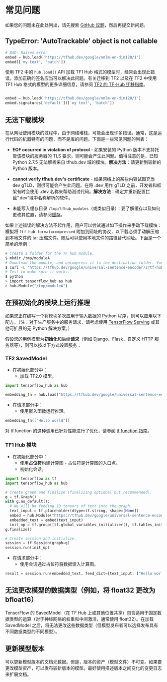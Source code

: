<!--* freshness: { owner: 'maringeo' reviewed: '2022-04-08' review_interval: '6 months' } *-->

# 常见问题

如果您的问题未在此处列出，请先搜索 [GitHub 议题](https://github.com/tensorflow/hub/issues)，然后再提交新问题。

## TypeError: 'AutoTrackable' object is not callable

```python
# BAD: Raises error
embed = hub.load('https://tfhub.dev/google/nnlm-en-dim128/1')
embed(['my text', 'batch'])
```

使用 TF2 中的 `hub.load()` API 加载 TF1 Hub 格式的模型时，经常会出现此错误。添加正确的签名应当可以解决此问题。有关迁移到 TF2 以及在 TF2 中使用 TF1 Hub 格式的模型的更多详细信息，请参阅 [TF2 的 TF-Hub 迁移指南](migration_tf2.md)。

```python

embed = hub.load('https://tfhub.dev/google/nnlm-en-dim128/1')
embed.signatures['default'](['my text', 'batch'])
```

## 无法下载模块

在从网址使用模块的过程中，由于网络堆栈，可能会出现许多错误。通常，这是运行代码的机器特有的问题，而不是库的问题。下面是一些常见问题的列表：

- **EOF occurred in violation of protocol** - 如果安装的 Python 版本不支持托管该模块的服务器的 TLS 要求，则可能会产生此问题。值得注意的是，已知 Python 2.7.5 无法解析来自 tfhub.dev 域的模块。**解决方法**：请更新到较新的 Python 版本。

- **cannot verify tfhub.dev's certificate** - 如果网络上的某些内容试图充当 dev gTLD，则很可能会产生此问题。在将 .dev 用作 gTLD 之前，开发者和框架有时会使用 .dev 名称来帮助测试代码。**解决方法**：确定并重新配置拦截“.dev”域中名称解析的软件。

- 未能写入缓存目录 `/tmp/tfhub_modules`（或类似目录）：要了解缓存以及如何更改其位置，请参阅[缓存](caching.md)。

如果上述错误的解决方法不起作用，用户可以尝试通过如下操作来手动下载模块：模拟将 `?tf-hub-format=compressed` 附加到网址的协议，以下载必须手动解压缩到本地文件的 tar 压缩文件。随后可以使用本地文件的路径替代网址。下面是一个简单的示例：

```bash
# Create a folder for the TF hub module.
$ mkdir /tmp/moduleA
# Download the module, and uncompress it to the destination folder. You might want to do this manually.
$ curl -L "https://tfhub.dev/google/universal-sentence-encoder/2?tf-hub-format=compressed" | tar -zxvC /tmp/moduleA
# Test to make sure it works.
$ python
> import tensorflow_hub as hub
> hub.Module("/tmp/moduleA")
```

## 在预初始化的模块上运行推理

如果您正在编写一个将模块多次应用于输入数据的 Python 程序，则可以应用以下配方。（注：对于生产服务中的服务请求，请考虑使用 [TensorFlow Serving](https://www.tensorflow.org/tfx/guide/serving) 或其他可扩展的无 Python 解决方案。）

假设您的用例模型为**初始化**和后续**请求**（例如 Django、Flask、自定义 HTTP 服务器等），则可以按以下方式设置服务：

### TF2 SavedModel

- 在初始化部分中：
    - 加载 TF2.0 模型。

```python
import tensorflow_hub as hub

embedding_fn = hub.load("https://tfhub.dev/google/universal-sentence-encoder/4")
```

- 在请求部分中：
    - 使用嵌入函数运行推理。

```python
embedding_fn(["Hello world"])
```

对 tf.function 的这种调用已针对性能进行了优化，请参阅 [tf.function 指南](https://www.tensorflow.org/guide/function)。

### TF1 Hub 模块

- 在初始化部分中：
    - 使用**占位符**构建计算图 - 占位符是计算图的入口点。
    - 初始化会话。

```python
import tensorflow as tf
import tensorflow_hub as hub

# Create graph and finalize (finalizing optional but recommended).
g = tf.Graph()
with g.as_default():
  # We will be feeding 1D tensors of text into the graph.
  text_input = tf.placeholder(dtype=tf.string, shape=[None])
  embed = hub.Module("https://tfhub.dev/google/universal-sentence-encoder/2")
  embedded_text = embed(text_input)
  init_op = tf.group([tf.global_variables_initializer(), tf.tables_initializer()])
g.finalize()

# Create session and initialize.
session = tf.Session(graph=g)
session.run(init_op)
```

- 在请求部分中：
    - 使用会话通过占位符将数据馈入计算图。

```python
result = session.run(embedded_text, feed_dict={text_input: ["Hello world"]})
```

## 无法更改模型的数据类型（例如，将 float32 更改为 bfloat16）

TensorFlow 的 SavedModel（在 TF Hub 上或其他位置共享）包含适用于固定数据类型的运算（对于神经网络的权重和中间激活，通常使用 float32）。在加载 SavedModel 之后，将无法更改这些数据类型（但模型发布者可以选择发布具有不同数据类型的不同模型）。

## 更新模型版本

可以更新模型版本的文档元数据。但是，版本的资产（模型文件）不可变。如果要更改模型资产，可以发布较新版本的模型。最好使用描述版本之间变化的变更日志来扩展文档。
